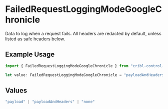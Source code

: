 # FailedRequestLoggingModeGoogleChronicle

Data to log when a request fails. All headers are redacted by default, unless listed as safe headers below.

## Example Usage

```typescript
import { FailedRequestLoggingModeGoogleChronicle } from "cribl-control-plane/models/operations";

let value: FailedRequestLoggingModeGoogleChronicle = "payloadAndHeaders";
```

## Values

```typescript
"payload" | "payloadAndHeaders" | "none"
```